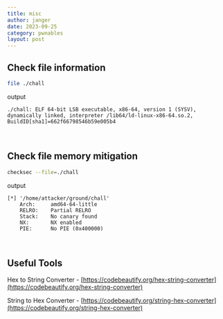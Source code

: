 ```yaml
---
title: misc
author: janger
date: 2023-09-25
category: pwnables
layout: post
---
```



## Check file information

~~~ bash
file ./chall
~~~

output
~~~ text
./chall: ELF 64-bit LSB executable, x86-64, version 1 (SYSV), dynamically linked, interpreter /lib64/ld-linux-x86-64.so.2, BuildID[sha1]=662f66798546b59e005b4
~~~


<br>

## Check file memory mitigation

~~~ bash
checksec --file=./chall
~~~

output
~~~ text
[*] '/home/attacker/ground/chall'
    Arch:     amd64-64-little
    RELRO:    Partial RELRO
    Stack:    No canary found
    NX:       NX enabled
    PIE:      No PIE (0x400000)
~~~

<br>

## Useful Tools

Hex to String Converter - [https://codebeautify.org/hex-string-converter](https://codebeautify.org/hex-string-converter)

String to Hex Converter - [https://codebeautify.org/string-hex-converter](https://codebeautify.org/string-hex-converter)

